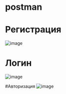 # postman

# Регистрация
![image](https://user-images.githubusercontent.com/115839094/226756122-b43cdd83-b6e6-4eb7-aa35-13b715199835.png)

# Логин
![image](https://user-images.githubusercontent.com/115839094/226756187-90d146e5-9993-4d19-8f70-e3cb40585021.png)

#Авторизация
![image](https://user-images.githubusercontent.com/115839094/226756273-66966492-c9e1-458f-95ab-cac58d6a5011.png)


